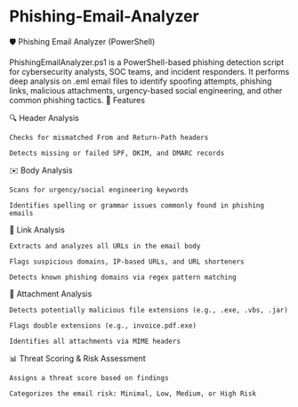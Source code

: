 # Phishing-Email-Analyzer

🛡️ Phishing Email Analyzer (PowerShell)

PhishingEmailAnalyzer.ps1 is a PowerShell-based phishing detection script for cybersecurity analysts, SOC teams, and incident responders. It performs deep analysis on .eml email files to identify spoofing attempts, phishing links, malicious attachments, urgency-based social engineering, and other common phishing tactics.
🚀 Features

🔍 Header Analysis

    Checks for mismatched From and Return-Path headers

    Detects missing or failed SPF, DKIM, and DMARC records

✉️ Body Analysis

    Scans for urgency/social engineering keywords

    Identifies spelling or grammar issues commonly found in phishing emails

🔗 Link Analysis

    Extracts and analyzes all URLs in the email body

    Flags suspicious domains, IP-based URLs, and URL shorteners

    Detects known phishing domains via regex pattern matching

📎 Attachment Analysis

    Detects potentially malicious file extensions (e.g., .exe, .vbs, .jar)

    Flags double extensions (e.g., invoice.pdf.exe)

    Identifies all attachments via MIME headers

📊 Threat Scoring & Risk Assessment

    Assigns a threat score based on findings

    Categorizes the email risk: Minimal, Low, Medium, or High Risk


    
